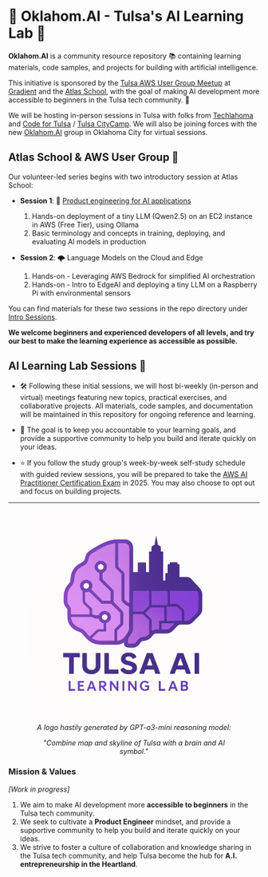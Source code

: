 # 🧠 Oklahom.AI - Tulsa's AI Learning Lab 🤖

**Oklahom.AI** is a community resource repository 📚 containing learning materials, code samples, and projects for building with artificial intelligence. 

This initiative is sponsored by the [Tulsa AWS User Group Meetup](https://www.meetup.com/tulsa-aws) at [Gradient](https://www.joingradient.com/) and the [Atlas School](https://www.atlasschool.com/), with the goal of making AI development more accessible to beginners in the Tulsa tech community. 🌟

We will be hosting in-person sessions in Tulsa with folks from [Techlahoma](https://www.techlahoma.org/) and [Code for Tulsa](https://github.com/codefortulsa) / [Tulsa CityCamp](https://citycamp.com/). We will also be joining forces with the new [Oklahom.AI](https://oklahom.ai/) group in Oklahoma City for virtual sessions. 


## Atlas School & AWS User Group 🤝

Our volunteer-led series begins with two introductory session at Atlas School:

- **Session 1**: 🚀 [Product engineering for AI applications](https://www.meetup.com/tulsa-aws/events/306705603/)
    1. Hands-on deployment of a tiny LLM (Qwen2.5) on an EC2 instance in AWS (Free Tier), using Ollama
    2. Basic terminology and concepts in training, deploying, and evaluating AI models in production

- **Session 2**: 🌩️ Language Models on the Cloud and Edge
    1. Hands-on - Leveraging AWS Bedrock for simplified AI orchestration
    2. Hands-on - Intro to EdgeAI and deploying a tiny LLM on a Raspberry Pi with environmental sensors

You can find materials for these two sessions in the repo directory under [Intro Sessions](/Intro%20Sessions).

**We welcome beginners and experienced developers of all levels, and try our best to make the learning experience as accessible as possible.** 

## AI Learning Lab Sessions 🧬

* 🛠️  Following these initial sessions, we will host bi-weekly (in-person and virtual) meetings featuring new topics, practical exercises, and collaborative projects. All materials, code samples, and documentation will be maintained in this repository for ongoing reference and learning. 

* 🚀  The goal is to keep you accountable to your learning goals, and provide a supportive community to help you build and iterate quickly on your ideas. 

* ⭐  If you follow the study group's week-by-week self-study schedule with guided review sessions, you will be prepared to take the [AWS AI Practitioner Certification Exam](https://www.geeksforgeeks.org/aws-certified-ai-practitioner-aif-c01/) in 2025. You may also choose to opt out and focus on building projects.

---

<div align="center">
<figure>
  <img src="./assets/images/Tulsa%20AI%20Learning%20Lab%20logo.png" alt="Tulsa AI Learning Lab Logo" width="450">
  <br>
  <figcaption><em>A logo hastily generated by GPT-o3-mini reasoning model: 
  <p>"Combine map and skyline of Tulsa with a brain and AI symbol."</p></em></figcaption>
</figure>
</div>


### Mission & Values
_[Work in progress]_

1. We aim to make AI development more **accessible to beginners** in the Tulsa tech community.
2. We seek to cultivate a **Product Engineer** mindset, and provide a supportive community to help you build and iterate quickly on your ideas.
3. We strive to foster a culture of collaboration and knowledge sharing in the Tulsa tech community, and help Tulsa become the hub for **A.I. entrepreneurship in the Heartland**.